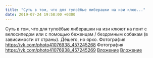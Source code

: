 ```yaml
---
title: "Суть в том, что для тупоёбые либерашки на изи клюю..."
date: 2019-07-24 19:58:00 +0300
---
```


Суть в том, что для тупоёбые либерашки на изи клюют на понт с велосипедом или с помощью беженцам / бездомным собакам (в зависимости от страны). Дёшего, но ярко.
Фотография
<a class="vk-attach" href="https://vk.com/photo41076938_457245268">https://vk.com/photo41076938_457245268</a>
Фотография
<a class="vk-attach" href="https://vk.com/photo41076938_457245269">https://vk.com/photo41076938_457245269</a>
<a class="vk-attach" href="https://vk.com/photo41076938_457245268">Вложение</a>
<a class="vk-attach" href="https://vk.com/photo41076938_457245269">Вложение</a>
